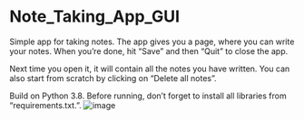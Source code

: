 # Note_Taking_App_GUI

Simple app for taking notes.
The app gives you a page, where you can write your notes. When you’re done, hit “Save” and then “Quit” to close the app.

Next time you open it, it will contain all the notes you have written.
You can also start from scratch by clicking on “Delete all notes”.

Build on Python 3.8.
Before running, don’t forget to install all libraries from “requirements.txt.”.
![image](https://user-images.githubusercontent.com/39453320/118481522-de7e1a80-b713-11eb-993b-6f0b9521cb01.png)
